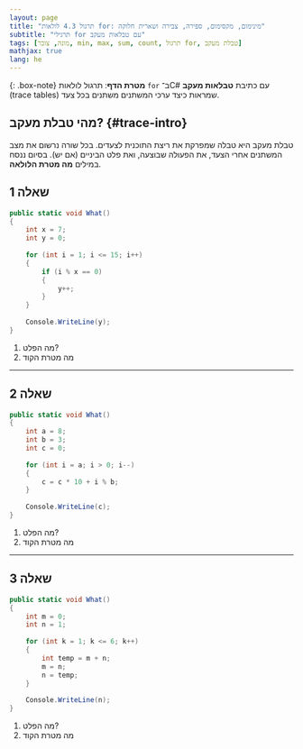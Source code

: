 ```yaml
---
layout: page
title: "תרגול 4.3 לולאות for: מינימום, מקסימום, ספירה, צבירה ושארית חלוקה"
subtitle: "תרגילי for עם טבלאות מעקב"
tags: [מונה, צובר, min, max, sum, count, תרגול for, טבלת מעקב]
mathjax: true
lang: he
---
```


{: .box-note}
**מטרת הדף**: תרגול לולאות `for` ב־C# עם כתיבת **טבלאות מעקב** (trace tables) שמראות כיצד ערכי המשתנים משתנים בכל צעד.

## מהי טבלת מעקב? {#trace-intro}

טבלת מעקב היא טבלה שמפרקת את ריצת התוכנית לצעדים. בכל שורה נרשום את מצב המשתנים אחרי הצעד, את הפעולה שבוצעה, ואת פלט הביניים (אם יש). בסיום ננסח במילים **מה מטרת הלולאה**.

## שאלה 1

```csharp
public static void What()
{
    int x = 7;
    int y = 0;
    
    for (int i = 1; i <= 15; i++)
    {
        if (i % x == 0)
        {
            y++;
        }
    }
    
    Console.WriteLine(y);
}
```

1. מה הפלט?
2. מה מטרת הקוד

---

## שאלה 2


```csharp
public static void What()
{
    int a = 8;
    int b = 3;
    int c = 0;
    
    for (int i = a; i > 0; i--)
    {
        c = c * 10 + i % b;
    }
    
    Console.WriteLine(c);
}
```

1. מה הפלט?
2. מה מטרת הקוד

---

## שאלה 3

```csharp
public static void What()
{
    int m = 0;
    int n = 1;
    
    for (int k = 1; k <= 6; k++)
    {
        int temp = m + n;
        m = n;
        n = temp;
    }
    
    Console.WriteLine(n);
}
```


1. מה הפלט?
2. מה מטרת הקוד
